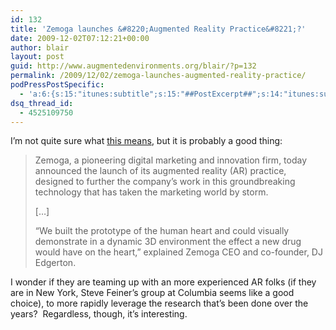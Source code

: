 ```yaml
---
id: 132
title: 'Zemoga launches &#8220;Augmented Reality Practice&#8221;?'
date: 2009-12-02T07:12:21+00:00
author: blair
layout: post
guid: http://www.augmentedenvironments.org/blair/?p=132
permalink: /2009/12/02/zemoga-launches-augmented-reality-practice/
podPressPostSpecific:
  - 'a:6:{s:15:"itunes:subtitle";s:15:"##PostExcerpt##";s:14:"itunes:summary";s:15:"##PostExcerpt##";s:15:"itunes:keywords";s:17:"##WordPressCats##";s:13:"itunes:author";s:10:"##Global##";s:15:"itunes:explicit";s:7:"Default";s:12:"itunes:block";s:7:"Default";}'
dsq_thread_id:
  - 4525109750
---
```

I&#8217;m not quite sure what [this means](http://www.your-story.org/digital-innovation-firm-zemoga-launches-augmented-reality-practice-61779/), but it is probably a good thing:

> Zemoga, a pioneering digital marketing and innovation firm, today announced the launch of its augmented reality (AR) practice, designed to further the company’s work in this groundbreaking technology that has taken the marketing world by storm.
> 
> [&#8230;]
> 
> “We built the prototype of the human heart and could visually demonstrate in a dynamic 3D environment the effect a new drug would have on the heart,” explained Zemoga CEO and co-founder, DJ Edgerton.

I wonder if they are teaming up with an more experienced AR folks (if they are in New York, Steve Feiner&#8217;s group at Columbia seems like a good choice), to more rapidly leverage the research that&#8217;s been done over the years?  Regardless, though, it&#8217;s interesting.